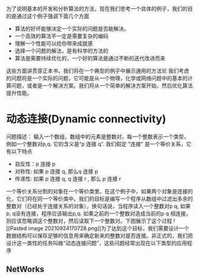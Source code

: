 为了说明基本的开发和分析算法的方法，现在我们思考一个具体的例子，我们的目的是通过这个例子强调下面几个方面
-  算法的好坏能够决定一个实际的问题是否能解决。
- 一个高效的算法不一定是需要复杂的编码
- 理解一个性能可以给你带来成就感
- 选择一个问题的解法，是有科学的方法的
- 算法是需要持续优化的，一个好的算法是通过不断的迭代改进而来

这些方面讲贯穿正本书，我们将在一个典型的例子中展示通用的方法论
我们考虑的问题将是一个实际的问题，它可能是从一个物理，化学或网络问题中的基本的计算问题，或者是一个解决方案。我们将从一个简单的解决方案开始，然后优化算法提升性能。

# 动态连接(Dynamic connectivity)
问题描述：
输入一个数组，数组中的元素是整数对，每一个整数表示一个类型，例如一个整数对p,q. 它的含义是“p 连接 q”.  我们假定 "连接" 是一个等价关系，它有以下特点
- 自反性：p 连接 p
- 对称性: 如果 p 连接 q, 那么q 连接 p
- 传递性: 如果 p 连接 q, q 连接 r , 那么 p 连接 r 

一个等价关系分割的对象在一个等价类里。在这个例子中，如果两个对象是连接的化，它们将在同一个等价类中。我们的目标是编写一个程序从数组中过滤出多余的整数对（已经处于连接关系的对象），换句话说，当程序读入一个整数对p q, 如果 p, q没有连接，程序应该输出p,q.
如果之前的一个整数对造成当前的p q 相连接，则应该忽略调这个整数对，然后读取下一个整数对。下图展示了这个过程
![[Pasted image 20210924170728.png]]为了达到这个目标，我们需要设计一个数据结构可以保存足够的信息用来确定新来的整数对是否连接。非正式的，我们把设计这一类性的任务叫做“动态连接问题”，这些问题经常出现在以下类型的应用程序

## NetWorks


